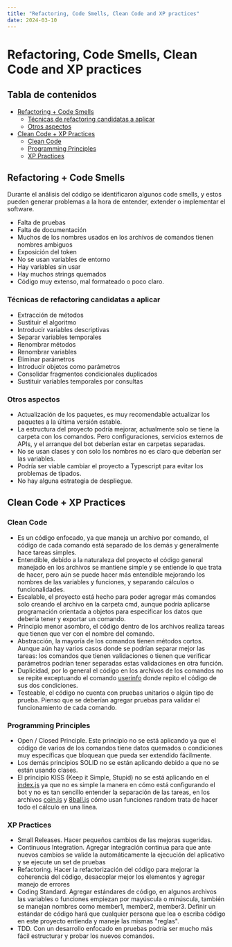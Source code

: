 ```yaml
---
title: "Refactoring, Code Smells, Clean Code and XP practices"
date: 2024-03-10
---
```




# Refactoring, Code Smells, Clean Code and XP practices

## Tabla de contenidos

- [Refactoring + Code Smells](#refactoring--code-smells)
   * [Técnicas de refactoring candidatas a aplicar](#técnicas-de-refactoring-candidatas-a-aplicar)
   * [Otros aspectos](#otros-aspectos)
- [Clean Code + XP Practices](#clean-code--xp-practices)
   * [Clean Code](#clean-code)
   * [Programming Principles](#programming-principles)
   * [XP Practices](#xp-practices)


## Refactoring + Code Smells

Durante el análisis del código se identificaron algunos code smells, y estos pueden generar problemas a la hora de entender, extender o implementar el software.
-	Falta de pruebas
-	Falta de documentación 
-	Muchos de los nombres usados en los archivos de comandos tienen nombres ambiguos
-	Exposición del token
-	No se usan variables de entorno
-	Hay variables sin usar
-	Hay muchos strings quemados
-	Código muy extenso, mal formateado o poco claro.

### Técnicas de refactoring candidatas a aplicar

- Extracción de métodos
- Sustituir el algoritmo
- Introducir variables descriptivas
- Separar variables temporales
- Renombrar métodos
- Renombrar variables
- Eliminar parámetros
- Introducir objetos como parámetros
- Consolidar fragmentos condicionales duplicados
- Sustituir variables temporales por consultas

### Otros aspectos

- Actualización de los paquetes, es muy recomendable actualizar los paquetes a la última versión estable.
- La estructura del proyecto podría mejorar, actualmente solo se tiene la carpeta con los comandos. Pero configuraciones, servicios externos de APIs, y el arranque del bot deberían estar en carpetas separadas.
- No se usan clases y con solo los nombres no es claro que deberían ser las variables.
- Podría ser viable cambiar el proyecto a Typescript para evitar los problemas de tipados.
- No hay alguna estrategia de despliegue.

## Clean Code + XP Practices

### Clean Code
- Es un código enfocado, ya que maneja un archivo por comando, el código de cada comando está separado de los demás y generalmente hace tareas simples.
- Entendible, debido a la naturaleza del proyecto el código general manejado en los archivos se mantiene simple y se entiende lo que trata de hacer, pero aún se puede hacer más entendible mejorando los nombres de las variables y funciones, y separando cálculos o funcionalidades. 
- Escalable, el proyecto está hecho para poder agregar más comandos solo creando el archivo en la carpeta cmd, aunque podría aplicarse programación orientada a objetos para especificar los datos que debería tener y exportar un comando.
- Principio menor asombro, el código dentro de los archivos realiza tareas que tienen que ver con el nombre del comando.
- Abstracción, la mayoría de los comandos tienen métodos cortos. Aunque aún hay varios casos donde se podrían separar mejor las tareas: los comandos que tienen validaciones o tienen que verificar parámetros podrían tener separadas estas validaciones en otra función.
- Duplicidad, por lo general el código en los archivos de los comandos no se repite exceptuando el comando [userinfo](https://github.com/CSDT-ECI/Ricardo-Martinez-advanced-discord-bot-easy-install/tree/master/src/commands/userinfo.js) donde repito el código de sus dos condiciones.
- Testeable, el código no cuenta con pruebas unitarios o algún tipo de prueba. Pienso que se deberían agregar pruebas para validar el funcionamiento de cada comando.

### Programming Principles

- Open / Closed Principle. Este principio no se está aplicando ya que el código de varios de los comandos tiene datos quemados o condiciones muy específicas que bloquean que pueda ser extendido fácilmente.
- Los demás principios SOLID no se están aplicando debido a que no se están usando clases.
- El principio KISS (Keep it Simple, Stupid) no se está aplicando en el [index.js](index.js) ya que no es simple la manera en cómo está configurando el bot y no es tan sencillo entender la separación de las tareas, en los archivos [coin.js](https://github.com/CSDT-ECI/Ricardo-Martinez-advanced-discord-bot-easy-install/tree/master/src/commands/coin.js) y [8ball.js](https://github.com/CSDT-ECI/Ricardo-Martinez-advanced-discord-bot-easy-install/tree/master/src/commands/8ball.js) cómo usan funciones random trata de hacer todo el cálculo en una línea. 


### XP Practices

- Small Releases. Hacer pequeños cambios de las mejoras sugeridas.
- Continuous Integration. Agregar integración continua para que ante nuevos cambios se valide la automáticamente la ejecución del aplicativo y se ejecute un set de pruebas
- Refactoring. Hacer la refactorización del código para mejorar la coherencia del código, desacoplar mejor los elementos y agregar manejo de errores
- Coding Standard. Agregar estándares de código, en algunos archivos las variables o funciones empiezan por mayúscula o minúscula, también se manejan nombres como member1, member2, member3. Definir un estándar de código hará que cualquier persona que lea o escriba código en este proyecto entienda y maneje las mismas "reglas".
- TDD. Con un desarrollo enfocado en pruebas podría ser mucho más fácil estructurar y probar los nuevos comandos.